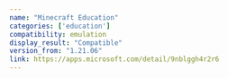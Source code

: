 ```yaml
---
name: "Minecraft Education"
categories: ['education']
compatibility: emulation
display_result: "Compatible"
version_from: "1.21.06"
link: https://apps.microsoft.com/detail/9nblggh4r2r6
---
```

